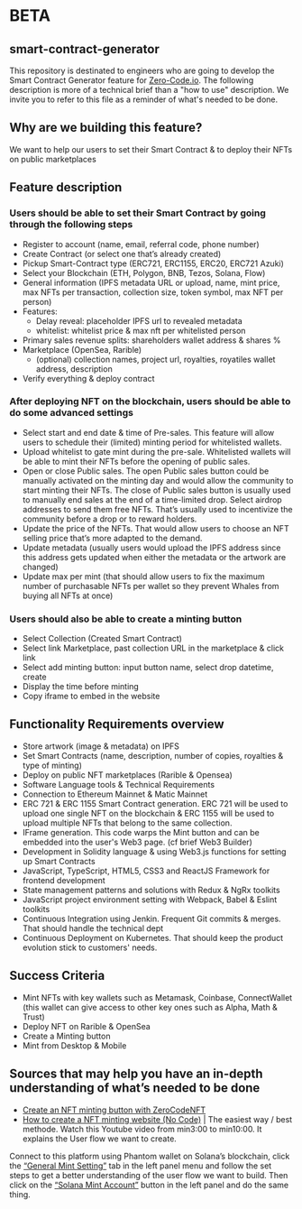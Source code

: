 # BETA

## smart-contract-generator
This repository is destinated to engineers who are going to develop the Smart Contract Generator feature for [Zero-Code.io](https://zero-code.io). The following description is more of a technical brief than a "how to use" description. We invite you to refer to this file as a reminder of what's needed to be done. 

## Why are we building this feature?
We want to help our users to set their Smart Contract &amp; to deploy their NFTs on public marketplaces

## Feature description
### Users should be able to set their Smart Contract by going through the following steps 
- Register to account (name, email, referral code, phone number)
- Create Contract (or select one that’s already created)
- Pickup Smart-Contract type (ERC721, ERC1155, ERC20, ERC721 Azuki)
- Select your Blockchain (ETH, Polygon, BNB, Tezos, Solana, Flow)
- General information (IPFS metadata URL or upload, name, mint price, max NFTs per transaction, collection size, token symbol, max NFT per person)
- Features:
    - Delay reveal: placeholder IPFS url to revealed metadata
    - whitelist: whitelist price & max nft per whitelisted person
- Primary sales revenue splits: shareholders wallet address & shares %
- Marketplace (OpenSea, Rarible)
    - (optional) collection names, project url, royalties, royatiles wallet address, description
- Verify everything & deploy contract

### After deploying NFT on the blockchain, users should be able to do some advanced settings 
- Select start and end date & time of Pre-sales. This feature will allow users to schedule their (limited) minting period for whitelisted wallets. 
- Upload whitelist to gate mint during the pre-sale. Whitelisted wallets will be able to mint their NFTs before the opening of public sales.
- Open or close Public sales. The open Public sales button could be manually activated on the minting day and would allow the community to start minting their NFTs. The close of Public sales button is usually used to manually end sales at the end of a time-limited drop. 
Select airdrop addresses to send them free NFTs. That’s usually used to incentivize the community before a drop or to reward holders.
- Update the price of the NFTs. That would allow users to choose an NFT selling price that’s more adapted to the demand. 
- Update metadata (usually users would upload the IPFS address since this address gets updated when either the metadata or the artwork are changed) 
- Update max per mint (that should allow users to fix the maximum number of purchasable NFTs per wallet so they prevent Whales from buying all NFTs at once)

### Users should also be able to create a minting button 
- Select Collection (Created Smart Contract)
- Select link Marketplace, past collection URL in the marketplace & click link
- Select add minting button: input button name, select drop datetime, create
- Display the time before minting
- Copy iframe to embed in the website

## Functionality Requirements overview
- Store artwork (image & metadata) on IPFS
- Set Smart Contracts (name, description, number of copies, royalties & type of minting)
- Deploy on public NFT marketplaces (Rarible & Opensea)
- Software Language tools & Technical Requirements
- Connection to Ethereum Mainnet & Matic Mainnet
- ERC 721 & ERC 1155 Smart Contract generation. ERC 721 will be used to upload one single NFT on the blockchain & ERC 1155 will be used to upload multiple NFTs that belong to the same collection. 
- IFrame generation. This code warps the Mint button and can be embedded into the user's Web3 page. (cf brief Web3 Builder) 
- Development in Solidity language & using Web3.js functions for setting up Smart Contracts
- JavaScript, TypeScript, HTML5, CSS3 and ReactJS Framework for frontend development
- State management patterns and solutions with Redux & NgRx toolkits
- JavaScript project environment setting with Webpack, Babel & Eslint toolkits
- Continuous Integration using Jenkin. Frequent Git commits & merges. That should handle the technical dept
- Continuous Deployment on Kubernetes. That should keep the product evolution stick to customers' needs. 

## Success Criteria
- Mint NFTs with key wallets such as Metamask, Coinbase, ConnectWallet (this wallet can give access to other key ones such as Alpha, Math & Trust)
- Deploy NFT on Rarible & OpenSea
- Create a Minting button
- Mint from Desktop & Mobile


## Sources that may help you have an in-depth understanding of what’s needed to be done
- [Create an NFT minting button with ZeroCodeNFT](https://www.youtube.com/watch?v=_cIU62JmmJI)
- [How to create a NFT minting website (No Code)](https://www.youtube.com/watch?v=9IzPDi_ygzw&t=589s) | The easiest way / best methode.
Watch this Youtube video from min3:00 to min10:00. It explains the User flow we want to create.  


Connect to this platform using Phantom wallet on Solana’s blockchain, click the [“General Mint Setting”](https://novalaunch.art/dashboard/mint-settings) tab in the left panel menu and follow the set steps to get a better understanding of the user flow we want to build. Then click on the 
[“Solana Mint Account”](https://novalaunch.art/dashboard/mint-accounts) button in the left panel and do the same thing. 

